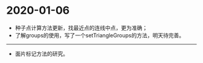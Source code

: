 # 2020-01-06

- 种子点计算方法更新，找最近点的连线中点，更为准确；
- 了解groups的使用，写了一个setTriangleGroups的方法，明天待完善。

---

- 面片标记方法的研究。